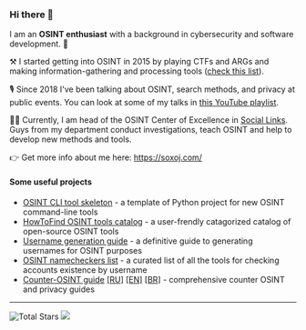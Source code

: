 ### Hi there 👋

I am an **OSINT enthusiast** with a background in cybersecurity and software development. 🔐 

⚒️ I started getting into OSINT in 2015 by playing CTFs and ARGs and making information-gathering and processing tools ([check this list](https://github.com/stars/soxoj/lists/my-osint-tools)).

🎙️ Since 2018 I've been talking about OSINT, search methods, and privacy at public events. You can look at some of my talks in [this YouTube playlist](https://www.youtube.com/playlist?list=PLskYWMG4mV-6osVePbwJa2Tp2Bc2EUI1p).

🕵🏽 Currently, I am head of the OSINT Center of Excellence in [Social Links](https://sociallinks.io/). Guys from my department conduct investigations, teach OSINT and help to develop new methods and tools.

👉 Get more info about me here: https://soxoj.com/

#### Some useful projects

- [OSINT CLI tool skeleton](https://github.com/soxoj/osint-cli-tool-skeleton) - a template of Python project for new OSINT command-line tools
- [HowToFind OSINT tools catalog](https://github.com/HowToFind-bot/osint-tools) - a user-frendly catagorized catalog of open-source OSINT tools
- [Username generation guide](https://github.com/soxoj/username-generation-guide) - a definitive guide to generating usernames for OSINT purposes
- [OSINT namecheckers list](https://github.com/soxoj/osint-namecheckers-list) - a curated list of all the tools for checking accounts existence by username
- [Counter-OSINT guide](https://github.com/soxoj/counter-osint-guide-en) [[RU]](https://github.com/soxoj/counter-osint-guide-ru) [[EN]](https://github.com/soxoj/counter-osint-guide-en) [[BR]](https://github.com/alexandresantosal91/counter-osint-guide-pt-br) - comprehensive counter OSINT and privacy guides

---

<img src="https://img.shields.io/github/stars/soxoj?label=stars" alt="Total Stars"> <img src="http://views.whatilearened.today/views/github/soxoj/views.svg"/>
